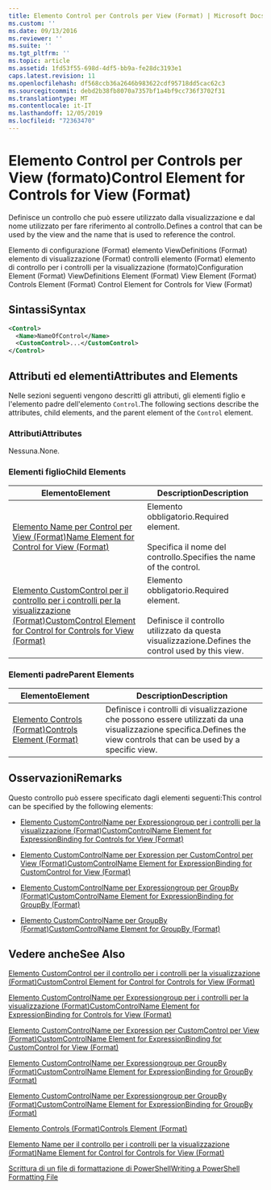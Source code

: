 ```yaml
---
title: Elemento Control per Controls per View (Format) | Microsoft Docs
ms.custom: ''
ms.date: 09/13/2016
ms.reviewer: ''
ms.suite: ''
ms.tgt_pltfrm: ''
ms.topic: article
ms.assetid: 1fd53f55-698d-4df5-bb9a-fe28dc3193e1
caps.latest.revision: 11
ms.openlocfilehash: df568ccb36a2646b983622cdf95718dd5cac62c3
ms.sourcegitcommit: debd2b38fb8070a7357bf1a4bf9cc736f3702f31
ms.translationtype: MT
ms.contentlocale: it-IT
ms.lasthandoff: 12/05/2019
ms.locfileid: "72363470"
---
```

# <a name="control-element-for-controls-for-view--format"></a><span data-ttu-id="94000-102">Elemento Control per Controls per View (formato)</span><span class="sxs-lookup"><span data-stu-id="94000-102">Control Element for Controls for View  (Format)</span></span>

<span data-ttu-id="94000-103">Definisce un controllo che può essere utilizzato dalla visualizzazione e dal nome utilizzato per fare riferimento al controllo.</span><span class="sxs-lookup"><span data-stu-id="94000-103">Defines a control that can be used by the view and the name that is used to reference the control.</span></span>

<span data-ttu-id="94000-104">Elemento di configurazione (Format) elemento ViewDefinitions (Format) elemento di visualizzazione (Format) controlli elemento (Format) elemento di controllo per i controlli per la visualizzazione (formato)</span><span class="sxs-lookup"><span data-stu-id="94000-104">Configuration Element (Format) ViewDefinitions Element (Format) View Element (Format) Controls Element (Format) Control Element for Controls for View (Format)</span></span>

## <a name="syntax"></a><span data-ttu-id="94000-105">Sintassi</span><span class="sxs-lookup"><span data-stu-id="94000-105">Syntax</span></span>

```xml
<Control>
  <Name>NameOfControl</Name>
  <CustomControl>...</CustomControl>
</Control>
```

## <a name="attributes-and-elements"></a><span data-ttu-id="94000-106">Attributi ed elementi</span><span class="sxs-lookup"><span data-stu-id="94000-106">Attributes and Elements</span></span>

<span data-ttu-id="94000-107">Nelle sezioni seguenti vengono descritti gli attributi, gli elementi figlio e l'elemento padre dell'elemento `Control`.</span><span class="sxs-lookup"><span data-stu-id="94000-107">The following sections describe the attributes, child elements, and the parent element of the `Control` element.</span></span>

### <a name="attributes"></a><span data-ttu-id="94000-108">Attributi</span><span class="sxs-lookup"><span data-stu-id="94000-108">Attributes</span></span>

<span data-ttu-id="94000-109">Nessuna.</span><span class="sxs-lookup"><span data-stu-id="94000-109">None.</span></span>

### <a name="child-elements"></a><span data-ttu-id="94000-110">Elementi figlio</span><span class="sxs-lookup"><span data-stu-id="94000-110">Child Elements</span></span>

|<span data-ttu-id="94000-111">Elemento</span><span class="sxs-lookup"><span data-stu-id="94000-111">Element</span></span>|<span data-ttu-id="94000-112">Description</span><span class="sxs-lookup"><span data-stu-id="94000-112">Description</span></span>|
|-------------|-----------------|
|[<span data-ttu-id="94000-113">Elemento Name per Control per View (Format)</span><span class="sxs-lookup"><span data-stu-id="94000-113">Name Element for Control for View (Format)</span></span>](./name-element-for-control-for-controls-for-view-format.md)|<span data-ttu-id="94000-114">Elemento obbligatorio.</span><span class="sxs-lookup"><span data-stu-id="94000-114">Required element.</span></span><br /><br /> <span data-ttu-id="94000-115">Specifica il nome del controllo.</span><span class="sxs-lookup"><span data-stu-id="94000-115">Specifies the name of the control.</span></span>|
|[<span data-ttu-id="94000-116">Elemento CustomControl per il controllo per i controlli per la visualizzazione (Format)</span><span class="sxs-lookup"><span data-stu-id="94000-116">CustomControl Element for Control for Controls for View (Format)</span></span>](./customcontrol-element-for-control-for-controls-for-view-format.md)|<span data-ttu-id="94000-117">Elemento obbligatorio.</span><span class="sxs-lookup"><span data-stu-id="94000-117">Required element.</span></span><br /><br /> <span data-ttu-id="94000-118">Definisce il controllo utilizzato da questa visualizzazione.</span><span class="sxs-lookup"><span data-stu-id="94000-118">Defines the control used by this view.</span></span>|

### <a name="parent-elements"></a><span data-ttu-id="94000-119">Elementi padre</span><span class="sxs-lookup"><span data-stu-id="94000-119">Parent Elements</span></span>

|<span data-ttu-id="94000-120">Elemento</span><span class="sxs-lookup"><span data-stu-id="94000-120">Element</span></span>|<span data-ttu-id="94000-121">Description</span><span class="sxs-lookup"><span data-stu-id="94000-121">Description</span></span>|
|-------------|-----------------|
|[<span data-ttu-id="94000-122">Elemento Controls (Format)</span><span class="sxs-lookup"><span data-stu-id="94000-122">Controls Element (Format)</span></span>](./controls-element-for-view-format.md)|<span data-ttu-id="94000-123">Definisce i controlli di visualizzazione che possono essere utilizzati da una visualizzazione specifica.</span><span class="sxs-lookup"><span data-stu-id="94000-123">Defines the view controls that can be used by a specific view.</span></span>|

## <a name="remarks"></a><span data-ttu-id="94000-124">Osservazioni</span><span class="sxs-lookup"><span data-stu-id="94000-124">Remarks</span></span>

<span data-ttu-id="94000-125">Questo controllo può essere specificato dagli elementi seguenti:</span><span class="sxs-lookup"><span data-stu-id="94000-125">This control can be specified by the following elements:</span></span>

- [<span data-ttu-id="94000-126">Elemento CustomControlName per Expressiongroup per i controlli per la visualizzazione (Format)</span><span class="sxs-lookup"><span data-stu-id="94000-126">CustomControlName Element for ExpressionBinding for Controls for View (Format)</span></span>](./customcontrolname-element-for-expressionbinding-for-controls-for-view-format.md)

- [<span data-ttu-id="94000-127">Elemento CustomControlName per Expression per CustomControl per View (Format)</span><span class="sxs-lookup"><span data-stu-id="94000-127">CustomControlName Element for ExpressionBinding for CustomControl for View (Format)</span></span>](./customcontrolname-element-for-expressionbinding-for-customcontrol-for-view-format.md)

- [<span data-ttu-id="94000-128">Elemento CustomControlName per Expressiongroup per GroupBy (Format)</span><span class="sxs-lookup"><span data-stu-id="94000-128">CustomControlName Element for ExpressionBinding for GroupBy (Format)</span></span>](./customcontrolname-element-for-expressionbinding-for-groupby-format.md)

- [<span data-ttu-id="94000-129">Elemento CustomControlName per GroupBy (Format)</span><span class="sxs-lookup"><span data-stu-id="94000-129">CustomControlName Element for GroupBy (Format)</span></span>](./customcontrolname-element-for-groupby-format.md)

## <a name="see-also"></a><span data-ttu-id="94000-130">Vedere anche</span><span class="sxs-lookup"><span data-stu-id="94000-130">See Also</span></span>

[<span data-ttu-id="94000-131">Elemento CustomControl per il controllo per i controlli per la visualizzazione (Format)</span><span class="sxs-lookup"><span data-stu-id="94000-131">CustomControl Element for Control for Controls for View (Format)</span></span>](./customcontrol-element-for-control-for-controls-for-view-format.md)

[<span data-ttu-id="94000-132">Elemento CustomControlName per Expressiongroup per i controlli per la visualizzazione (Format)</span><span class="sxs-lookup"><span data-stu-id="94000-132">CustomControlName Element for ExpressionBinding for Controls for View (Format)</span></span>](./customcontrolname-element-for-expressionbinding-for-controls-for-view-format.md)

[<span data-ttu-id="94000-133">Elemento CustomControlName per Expression per CustomControl per View (Format)</span><span class="sxs-lookup"><span data-stu-id="94000-133">CustomControlName Element for ExpressionBinding for CustomControl for View (Format)</span></span>](./customcontrolname-element-for-expressionbinding-for-customcontrol-for-view-format.md)

[<span data-ttu-id="94000-134">Elemento CustomControlName per Expressiongroup per GroupBy (Format)</span><span class="sxs-lookup"><span data-stu-id="94000-134">CustomControlName Element for ExpressionBinding for GroupBy (Format)</span></span>](./customcontrolname-element-for-expressionbinding-for-groupby-format.md)

[<span data-ttu-id="94000-135">Elemento CustomControlName per Expressiongroup per GroupBy (Format)</span><span class="sxs-lookup"><span data-stu-id="94000-135">CustomControlName Element for ExpressionBinding for GroupBy (Format)</span></span>](./customcontrolname-element-for-expressionbinding-for-groupby-format.md)

[<span data-ttu-id="94000-136">Elemento Controls (Format)</span><span class="sxs-lookup"><span data-stu-id="94000-136">Controls Element (Format)</span></span>](./controls-element-for-view-format.md)

[<span data-ttu-id="94000-137">Elemento Name per il controllo per i controlli per la visualizzazione (Format)</span><span class="sxs-lookup"><span data-stu-id="94000-137">Name Element for Control for Controls for View (Format)</span></span>](./name-element-for-control-for-controls-for-view-format.md)

[<span data-ttu-id="94000-138">Scrittura di un file di formattazione di PowerShell</span><span class="sxs-lookup"><span data-stu-id="94000-138">Writing a PowerShell Formatting File</span></span>](./writing-a-powershell-formatting-file.md)
